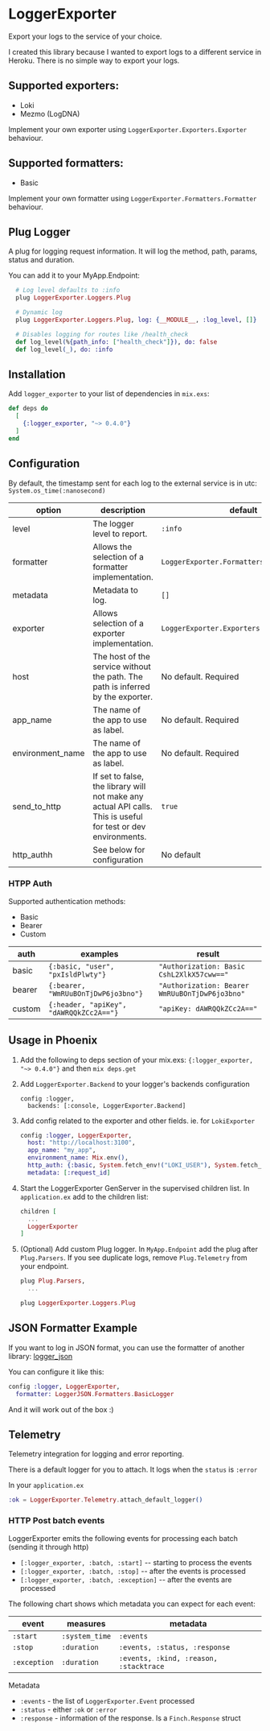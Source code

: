 # LoggerExporter

Export your logs to the service of your choice.

I created this library because I wanted to export logs to a different service in
Heroku. There is no simple way to export your logs.

## Supported exporters:
- Loki
- Mezmo (LogDNA)

Implement your own exporter using `LoggerExporter.Exporters.Exporter` behaviour.

## Supported formatters:
- Basic

Implement your own formatter using `LoggerExporter.Formatters.Formatter` behaviour.

## Plug Logger

A plug for logging request information. It will log the method, path, params,
status and duration.

You can add it to your MyApp.Endpoint:
```elixir
  # Log level defaults to :info
  plug LoggerExporter.Loggers.Plug

  # Dynamic log
  plug LoggerExporter.Loggers.Plug, log: {__MODULE__, :log_level, []}

  # Disables logging for routes like /health_check
  def log_level(%{path_info: ["health_check"]}), do: false
  def log_level(_), do: :info
```

## Installation

Add `logger_exporter` to your list of dependencies in `mix.exs`:

```elixir
def deps do
  [
    {:logger_exporter, "~> 0.4.0"}
  ]
end
```

## Configuration

By default, the timestamp sent for each log to the external service is in utc: `System.os_time(:nanosecond)`

| option           | description                                                                                                   | default                                    |
|------------------|---------------------------------------------------------------------------------------------------------------|--------------------------------------------|
| level            | The logger level to report.                                                                                   | `:info`                                    |
| formatter        | Allows the selection of a formatter implementation.                                                           | `LoggerExporter.Formatters.BasicFormatter` |
| metadata         | Metadata to log.                                                                                              | `[]`                                       |
| exporter         | Allows selection of a exporter implementation.                                                                | `LoggerExporter.Exporters.LokiExporter`    |
| host             | The host of the service without the path. The path is inferred by the exporter.                               | No default. Required                       |
| app_name         | The name of the app to use as label.                                                                          | No default. Required                       |
| environment_name | The name of the app to use as label.                                                                          | No default. Required                       |
| send_to_http     | If set to false, the library will not make any actual API calls. This is useful for test or dev environments. | `true`                                       |
| http_authh       | See below for configuration                                                                                   | No default                                 |


### HTPP Auth

Supported authentication methods:
- Basic
- Bearer
- Custom

| auth     | examples                                   | result                                           |
| -------- | ------------------------------------------ | ------------------------------------------------ |
| basic    | `{:basic, "user", "pxIsldPlwty"}`          | `"Authorization: Basic CshL2XlkX57cww=="`        |
| bearer   | `{:bearer, "WmRUuBOnTjDwP6jo3bno"}`        | `"Authorization: Bearer WmRUuBOnTjDwP6jo3bno"`   |
| custom   | `{:header, "apiKey", "dAWRQQkZCc2A=="}`    | `"apiKey: dAWRQQkZCc2A=="`                       |

## Usage in Phoenix

1.  Add the following to deps section of your mix.exs: `{:logger_exporter, "~> 0.4.0"}`
    and then `mix deps.get`

2.  Add `LoggerExporter.Backend` to your logger's backends configuration

    ```
    config :logger,
      backends: [:console, LoggerExporter.Backend]
    ```

3.  Add config related to the exporter and other fields.
    ie. for `LokiExporter`

    ```elixir
    config :logger, LoggerExporter,
      host: "http://localhost:3100",
      app_name: "my_app",
      environment_name: Mix.env(),
      http_auth: {:basic, System.fetch_env!("LOKI_USER"), System.fetch_env!("LOKI_PASSWORD")},
      metadata: [:request_id]
    ```

4.  Start the LoggerExporter GenServer in the supervised children list.
    In `application.ex` add to the children list:

    ```elixir
    children [
      ...
      LoggerExporter
    ]
    ```
5. (Optional) Add custom Plug logger.
  In `MyApp.Endpoint` add the plug after `Plug.Parsers`.
  If you see duplicate logs, remove `Plug.Telemetry` from your endpoint.

    ```elixir
    plug Plug.Parsers,
      ...

    plug LoggerExporter.Loggers.Plug
    ```

## JSON Formatter Example

If you want to log in JSON format, you can use the formatter of another library:
[logger_json](https://github.com/Nebo15/logger_json)

You can configure it like this:
```elixir
config :logger, LoggerExporter,
  formatter: LoggerJSON.Formatters.BasicLogger
```

And it will work out of the box :)

## Telemetry

Telemetry integration for logging and error reporting.

There is a default logger for you to attach. It logs when the `status` is `:error`

In your `application.ex`

```elixir
:ok = LoggerExporter.Telemetry.attach_default_logger()
```

### HTTP Post batch events

LoggerExporter emits the following events for processing each batch (sending it through http)

- `[:logger_exporter, :batch, :start]` -- starting to process the events
- `[:logger_exporter, :batch, :stop]` -- after the events is processed
- `[:logger_exporter, :batch, :exception]` -- after the events are processed

The following chart shows which metadata you can expect for each event:

| event        | measures       | metadata                               |
| ------------ | -------------- | ---------                              |
| `:start`     | `:system_time` | `:events`                              |
| `:stop`      | `:duration`    | `:events, :status, :response`          |
| `:exception` | `:duration`    | `:events, :kind, :reason, :stacktrace` |

Metadata
* `:events` - the list of `LoggerExporter.Event` processed
* `:status` - either `:ok` or `:error`
* `:response` - information of the response. Is a `Finch.Response` struct
